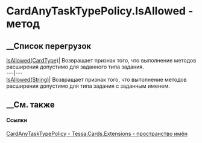 # CardAnyTaskTypePolicy.IsAllowed - метод
##  __Список перегрузок
[IsAllowed(CardType)](M_Tessa_Cards_Extensions_CardAnyTaskTypePolicy_IsAllowed_1.htm)|
Возвращает признак того, что выполнение методов расширения допустимо для
заданного типа задания.  
---|---  
[IsAllowed(String)](M_Tessa_Cards_Extensions_CardAnyTaskTypePolicy_IsAllowed.htm)|
Возвращает признак того, что выполнение методов расширения допустимо для типа
задания с заданным именем.  
##  __См. также
#### Ссылки
[CardAnyTaskTypePolicy - ](T_Tessa_Cards_Extensions_CardAnyTaskTypePolicy.htm)
[Tessa.Cards.Extensions - пространство имён](N_Tessa_Cards_Extensions.htm)
